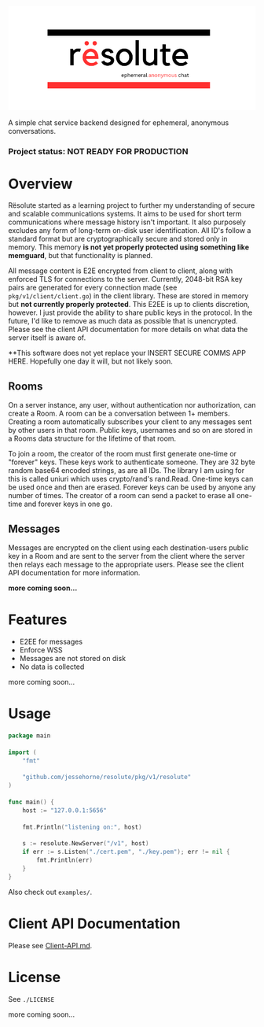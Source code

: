 ![Resolute Logo](./assets/logo-wide.png)

A simple chat service backend designed for ephemeral, anonymous conversations.

### Project status: NOT READY FOR PRODUCTION

# Overview

Rësolute started as a learning project to further my understanding of secure and scalable communications systems. It aims to  be used for short term communications where message history isn't important. It also purposely excludes any form of long-term on-disk user identification. All ID's follow a standard format but are cryptographically secure and stored only in memory. This memory **is not yet properly protected using something like memguard**, but that functionality is planned.

All message content is E2E encrypted from client to client, along with enforced TLS for connections to the server. Currently, 2048-bit RSA key pairs are generated for every connection made (see `pkg/v1/client/client.go`) in the client library. These are stored in memory but **not currently properly protected**. This E2EE is up to clients discretion, however. I just provide the ability to share public keys in the protocol. In the future, I'd like to remove as much data as possible that is unencrypted. Please see the client API documentation for more details on what data the server itself is aware of.

**This software does not yet replace your INSERT SECURE COMMS APP HERE. Hopefully one day it will, but not likely soon.

## Rooms

On a server instance, any user, without authentication nor authorization, can create a Room. A room can be a conversation between 1+ members. Creating a room automatically subscribes your client to any messages sent by other users in that room. Public keys, usernames and so on are stored in a Rooms data structure for the lifetime of that room.

To join a room, the creator of the room must first generate one-time or "forever" keys. These keys work to authenticate someone. They are 32 byte random base64 encoded strings, as are all IDs. The library I am using for this is called uniuri which uses crypto/rand's rand.Read. One-time keys can be used once and then are erased. Forever keys can be used by anyone any number of times. The creator of a room can send a packet to erase all one-time and forever keys in one go.

## Messages

Messages are encrypted on the client using each destination-users public key in a Room and are sent to the server from the client where the server then relays each message to the appropriate users. Please see the client API documentation for more information.

**more coming soon...**

# Features

* E2EE for messages
* Enforce WSS
* Messages are not stored on disk
* No data is collected

more coming soon...

# Usage

```go
package main

import (
	"fmt"

	"github.com/jessehorne/resolute/pkg/v1/resolute"
)

func main() {
	host := "127.0.0.1:5656"

	fmt.Println("listening on:", host)

	s := resolute.NewServer("/v1", host)
	if err := s.Listen("./cert.pem", "./key.pem"); err != nil {
		fmt.Println(err)
	}
}
```

Also check out `examples/`.

# Client API Documentation

Please see [Client-API.md](./Client-API.md).

# License

See `./LICENSE`

more coming soon...

